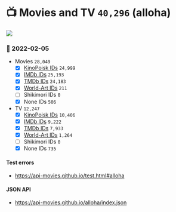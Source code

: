 # :tv: Movies and TV `40,296` (alloha)

<a href="https://API-Movies.github.io"><img src="https://API-Movies.github.io/banner.png?cache"></a>

### :date: 2022-02-05
- Movies `28,049`
  - [x] <a href="https://API-Movies.github.io/alloha/movie_kinopoisk_ids.json">KinoPoisk IDs</a> `24,999`
  - [x] <a href="https://API-Movies.github.io/alloha/movie_imdb_ids.json">IMDb IDs</a> `25,193`
  - [x] <a href="https://API-Movies.github.io/alloha/movie_tmdb_ids.json">TMDb IDs</a> `24,183`
  - [x] <a href="https://API-Movies.github.io/alloha/movie_world_art_ids.json">World-Art IDs</a> `211`
  - [ ] Shikimori IDs `0`
  - [x] None IDs `506`
- TV `12,247`
  - [x] <a href="https://API-Movies.github.io/alloha/tv_kinopoisk_ids.json">KinoPoisk IDs</a> `10,406`
  - [x] <a href="https://API-Movies.github.io/alloha/tv_imdb_ids.json">IMDb IDs</a> `9,222`
  - [x] <a href="https://API-Movies.github.io/alloha/tv_tmdb_ids.json">TMDb IDs</a> `7,933`
  - [x] <a href="https://API-Movies.github.io/alloha/tv_world_art_ids.json">World-Art IDs</a> `1,264`
  - [ ] Shikimori IDs `0`
  - [x] None IDs `735`
#### Test errors
- <a href='https://api-movies.github.io/test.html#alloha'>https://api-movies.github.io/test.html#alloha</a>
#### JSON API
- <a href='https://api-movies.github.io/alloha/index.json'>https://api-movies.github.io/alloha/index.json</a>
